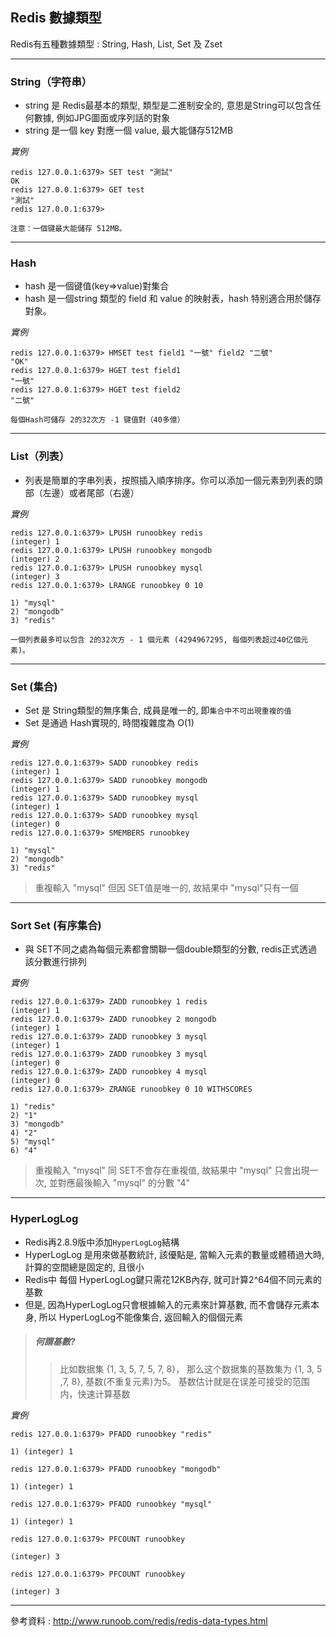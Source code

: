 ## Redis 數據類型    
Redis有五種數據類型 : String, Hash, List, Set 及 Zset

---
### String（字符串）

  * string 是 Redis最基本的類型, 類型是二進制安全的, 意思是String可以包含任何數據, 例如JPG圖面或序列話的對象     
  * string 是一個 key 對應一個  value, 最大能儲存512MB
 
 *實例*
 
    redis 127.0.0.1:6379> SET test "測試"
    OK
    redis 127.0.0.1:6379> GET test 
    "測試"
    redis 127.0.0.1:6379>
    
  `注意：一個键最大能儲存 512MB。`
  
- - -
### Hash
 
  * hash 是一個键值(key=>value)對集合 
  * hash 是一個string 類型的 field 和 value 的映射表，hash 特别適合用於儲存對象。        
  
 *實例*
 
    redis 127.0.0.1:6379> HMSET test field1 "一號" field2 "二號"
    "OK"
    redis 127.0.0.1:6379> HGET test field1
    "一號"
    redis 127.0.0.1:6379> HGET test field2
    "二號"
  
  `每個Hash可儲存 2的32次方 -1 键值對（40多億）`

- - - 
### List（列表）
 * 列表是簡單的字串列表，按照插入順序排序。你可以添加一個元素到列表的頭部（左邊）或者尾部（右邊）
 
 *實例*
 
    redis 127.0.0.1:6379> LPUSH runoobkey redis
    (integer) 1
    redis 127.0.0.1:6379> LPUSH runoobkey mongodb
    (integer) 2
    redis 127.0.0.1:6379> LPUSH runoobkey mysql
    (integer) 3
    redis 127.0.0.1:6379> LRANGE runoobkey 0 10
    
    1) "mysql"
    2) "mongodb"
    3) "redis"
       
 `一個列表最多可以包含 2的32次方 - 1 個元素 (4294967295, 每個列表超过40亿個元素)。` 
    
- - -
### Set (集合)

 * Set 是 String類型的無序集合, 成員是唯一的, 即`集合中不可出現重複的值`
 * Set 是通過 Hash實現的, 時間複雜度為 O(1)
 
 *實例*
 
    redis 127.0.0.1:6379> SADD runoobkey redis
    (integer) 1
    redis 127.0.0.1:6379> SADD runoobkey mongodb
    (integer) 1
    redis 127.0.0.1:6379> SADD runoobkey mysql
    (integer) 1
    redis 127.0.0.1:6379> SADD runoobkey mysql
    (integer) 0
    redis 127.0.0.1:6379> SMEMBERS runoobkey
    
    1) "mysql"
    2) "mongodb"
    3) "redis"
    
>重複輸入 "mysql" 但因 SET值是唯一的, 故結果中 "mysql"只有一個

- - -
### Sort Set (有序集合)

 * 與 SET不同之處為每個元素都會關聯一個double類型的分數, redis正式透過該分數進行排列
 
 *實例*
 
    redis 127.0.0.1:6379> ZADD runoobkey 1 redis
    (integer) 1
    redis 127.0.0.1:6379> ZADD runoobkey 2 mongodb
    (integer) 1
    redis 127.0.0.1:6379> ZADD runoobkey 3 mysql
    (integer) 1
    redis 127.0.0.1:6379> ZADD runoobkey 3 mysql
    (integer) 0
    redis 127.0.0.1:6379> ZADD runoobkey 4 mysql
    (integer) 0
    redis 127.0.0.1:6379> ZRANGE runoobkey 0 10 WITHSCORES
    
    1) "redis"
    2) "1"
    3) "mongodb"
    4) "2"
    5) "mysql"
    6) "4"
  
>重複輸入 "mysql" 同 SET不會存在重複值, 故結果中 "mysql" 只會出現一次, 並對應最後輸入 "mysql" 的分數 "4"

- - -
### HyperLogLog
 * Redis再2.8.9版中添加`HyperLogLog`結構
 * HyperLogLog 是用來做基數統計, 該優點是, 當輸入元素的數量或體積過大時, 計算的空間總是固定的, 且很小
 * Redis中 每個 HyperLogLog鍵只需花12KB內存, 就可計算2^64個不同元素的基數
 * 但是, 因為HyperLogLog只會根據輸入的元素來計算基數, 而不會儲存元素本身, 所以 HyperLogLog不能像集合, 返回輸入的個個元素
 
 >##### 何謂基數?
 >>比如数据集 {1, 3, 5, 7, 5, 7, 8}， 那么这个数据集的基数集为 {1, 3, 5 ,7, 8}, 基数(不重复元素)为5。 基数估计就是在误差可接受的范围内，快速计算基数

 *實例*
 
    redis 127.0.0.1:6379> PFADD runoobkey "redis"
    
    1) (integer) 1
    
    redis 127.0.0.1:6379> PFADD runoobkey "mongodb"
    
    1) (integer) 1
    
    redis 127.0.0.1:6379> PFADD runoobkey "mysql"
    
    1) (integer) 1
    
    redis 127.0.0.1:6379> PFCOUNT runoobkey
    
    (integer) 3
    
    redis 127.0.0.1:6379> PFCOUNT runoobkey
        
    (integer) 3
    
    
- - - 
參考資料 : http://www.runoob.com/redis/redis-data-types.html
